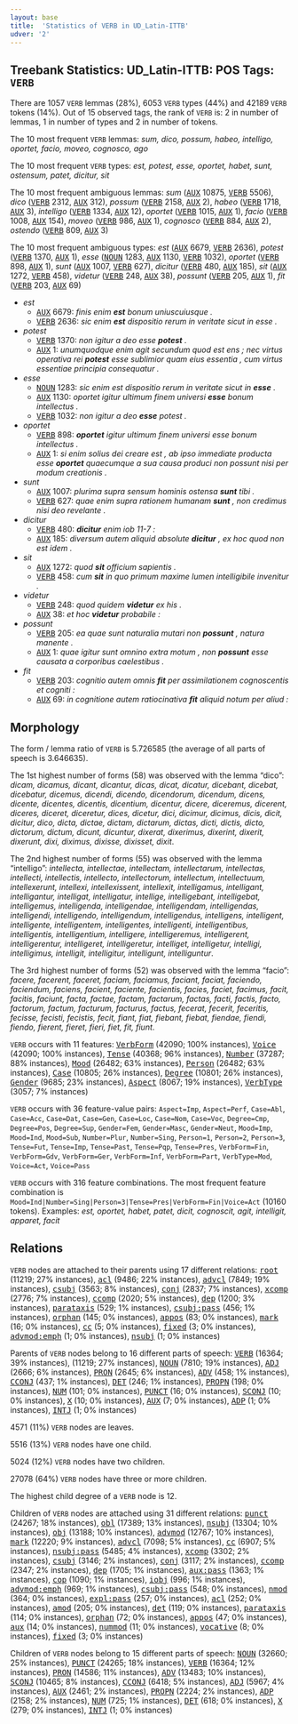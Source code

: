 ```yaml
---
layout: base
title:  'Statistics of VERB in UD_Latin-ITTB'
udver: '2'
---
```


## Treebank Statistics: UD_Latin-ITTB: POS Tags: `VERB`

There are 1057 `VERB` lemmas (28%), 6053 `VERB` types (44%) and 42189 `VERB` tokens (14%).
Out of 15 observed tags, the rank of `VERB` is: 2 in number of lemmas, 1 in number of types and 2 in number of tokens.

The 10 most frequent `VERB` lemmas: <em>sum, dico, possum, habeo, intelligo, oportet, facio, moveo, cognosco, ago</em>

The 10 most frequent `VERB` types:  <em>est, potest, esse, oportet, habet, sunt, ostensum, patet, dicitur, sit</em>

The 10 most frequent ambiguous lemmas: <em>sum</em> (<tt><a href="la_ittb-pos-AUX.html">AUX</a></tt> 10875, <tt><a href="la_ittb-pos-VERB.html">VERB</a></tt> 5506), <em>dico</em> (<tt><a href="la_ittb-pos-VERB.html">VERB</a></tt> 2312, <tt><a href="la_ittb-pos-AUX.html">AUX</a></tt> 312), <em>possum</em> (<tt><a href="la_ittb-pos-VERB.html">VERB</a></tt> 2158, <tt><a href="la_ittb-pos-AUX.html">AUX</a></tt> 2), <em>habeo</em> (<tt><a href="la_ittb-pos-VERB.html">VERB</a></tt> 1718, <tt><a href="la_ittb-pos-AUX.html">AUX</a></tt> 3), <em>intelligo</em> (<tt><a href="la_ittb-pos-VERB.html">VERB</a></tt> 1334, <tt><a href="la_ittb-pos-AUX.html">AUX</a></tt> 12), <em>oportet</em> (<tt><a href="la_ittb-pos-VERB.html">VERB</a></tt> 1015, <tt><a href="la_ittb-pos-AUX.html">AUX</a></tt> 1), <em>facio</em> (<tt><a href="la_ittb-pos-VERB.html">VERB</a></tt> 1008, <tt><a href="la_ittb-pos-AUX.html">AUX</a></tt> 154), <em>moveo</em> (<tt><a href="la_ittb-pos-VERB.html">VERB</a></tt> 986, <tt><a href="la_ittb-pos-AUX.html">AUX</a></tt> 1), <em>cognosco</em> (<tt><a href="la_ittb-pos-VERB.html">VERB</a></tt> 884, <tt><a href="la_ittb-pos-AUX.html">AUX</a></tt> 2), <em>ostendo</em> (<tt><a href="la_ittb-pos-VERB.html">VERB</a></tt> 809, <tt><a href="la_ittb-pos-AUX.html">AUX</a></tt> 3)

The 10 most frequent ambiguous types:  <em>est</em> (<tt><a href="la_ittb-pos-AUX.html">AUX</a></tt> 6679, <tt><a href="la_ittb-pos-VERB.html">VERB</a></tt> 2636), <em>potest</em> (<tt><a href="la_ittb-pos-VERB.html">VERB</a></tt> 1370, <tt><a href="la_ittb-pos-AUX.html">AUX</a></tt> 1), <em>esse</em> (<tt><a href="la_ittb-pos-NOUN.html">NOUN</a></tt> 1283, <tt><a href="la_ittb-pos-AUX.html">AUX</a></tt> 1130, <tt><a href="la_ittb-pos-VERB.html">VERB</a></tt> 1032), <em>oportet</em> (<tt><a href="la_ittb-pos-VERB.html">VERB</a></tt> 898, <tt><a href="la_ittb-pos-AUX.html">AUX</a></tt> 1), <em>sunt</em> (<tt><a href="la_ittb-pos-AUX.html">AUX</a></tt> 1007, <tt><a href="la_ittb-pos-VERB.html">VERB</a></tt> 627), <em>dicitur</em> (<tt><a href="la_ittb-pos-VERB.html">VERB</a></tt> 480, <tt><a href="la_ittb-pos-AUX.html">AUX</a></tt> 185), <em>sit</em> (<tt><a href="la_ittb-pos-AUX.html">AUX</a></tt> 1272, <tt><a href="la_ittb-pos-VERB.html">VERB</a></tt> 458), <em>videtur</em> (<tt><a href="la_ittb-pos-VERB.html">VERB</a></tt> 248, <tt><a href="la_ittb-pos-AUX.html">AUX</a></tt> 38), <em>possunt</em> (<tt><a href="la_ittb-pos-VERB.html">VERB</a></tt> 205, <tt><a href="la_ittb-pos-AUX.html">AUX</a></tt> 1), <em>fit</em> (<tt><a href="la_ittb-pos-VERB.html">VERB</a></tt> 203, <tt><a href="la_ittb-pos-AUX.html">AUX</a></tt> 69)


* <em>est</em>
  * <tt><a href="la_ittb-pos-AUX.html">AUX</a></tt> 6679: <em>finis enim <b>est</b> bonum uniuscuiusque .</em>
  * <tt><a href="la_ittb-pos-VERB.html">VERB</a></tt> 2636: <em>sic enim <b>est</b> dispositio rerum in veritate sicut in esse .</em>
* <em>potest</em>
  * <tt><a href="la_ittb-pos-VERB.html">VERB</a></tt> 1370: <em>non igitur a deo esse <b>potest</b> .</em>
  * <tt><a href="la_ittb-pos-AUX.html">AUX</a></tt> 1: <em>unumquodque enim agit secundum quod est ens ; nec virtus operativa rei <b>potest</b> esse sublimior quam eius essentia , cum virtus essentiae principia consequatur .</em>
* <em>esse</em>
  * <tt><a href="la_ittb-pos-NOUN.html">NOUN</a></tt> 1283: <em>sic enim est dispositio rerum in veritate sicut in <b>esse</b> .</em>
  * <tt><a href="la_ittb-pos-AUX.html">AUX</a></tt> 1130: <em>oportet igitur ultimum finem universi <b>esse</b> bonum intellectus .</em>
  * <tt><a href="la_ittb-pos-VERB.html">VERB</a></tt> 1032: <em>non igitur a deo <b>esse</b> potest .</em>
* <em>oportet</em>
  * <tt><a href="la_ittb-pos-VERB.html">VERB</a></tt> 898: <em><b>oportet</b> igitur ultimum finem universi esse bonum intellectus .</em>
  * <tt><a href="la_ittb-pos-AUX.html">AUX</a></tt> 1: <em>si enim solius dei creare est , ab ipso immediate producta esse <b>oportet</b> quaecumque a sua causa produci non possunt nisi per modum creationis .</em>
* <em>sunt</em>
  * <tt><a href="la_ittb-pos-AUX.html">AUX</a></tt> 1007: <em>plurima supra sensum hominis ostensa <b>sunt</b> tibi .</em>
  * <tt><a href="la_ittb-pos-VERB.html">VERB</a></tt> 627: <em>quae enim supra rationem humanam <b>sunt</b> , non credimus nisi deo revelante .</em>
* <em>dicitur</em>
  * <tt><a href="la_ittb-pos-VERB.html">VERB</a></tt> 480: <em><b>dicitur</b> enim iob 11-7 :</em>
  * <tt><a href="la_ittb-pos-AUX.html">AUX</a></tt> 185: <em>diversum autem aliquid absolute <b>dicitur</b> , ex hoc quod non est idem .</em>
* <em>sit</em>
  * <tt><a href="la_ittb-pos-AUX.html">AUX</a></tt> 1272: <em>quod <b>sit</b> officium sapientis .</em>
  * <tt><a href="la_ittb-pos-VERB.html">VERB</a></tt> 458: <em>cum <b>sit</b> in quo primum maxime lumen intelligibile invenitur .</em>
* <em>videtur</em>
  * <tt><a href="la_ittb-pos-VERB.html">VERB</a></tt> 248: <em>quod quidem <b>videtur</b> ex his .</em>
  * <tt><a href="la_ittb-pos-AUX.html">AUX</a></tt> 38: <em>et hoc <b>videtur</b> probabile :</em>
* <em>possunt</em>
  * <tt><a href="la_ittb-pos-VERB.html">VERB</a></tt> 205: <em>ea quae sunt naturalia mutari non <b>possunt</b> , natura manente .</em>
  * <tt><a href="la_ittb-pos-AUX.html">AUX</a></tt> 1: <em>quae igitur sunt omnino extra motum , non <b>possunt</b> esse causata a corporibus caelestibus .</em>
* <em>fit</em>
  * <tt><a href="la_ittb-pos-VERB.html">VERB</a></tt> 203: <em>cognitio autem omnis <b>fit</b> per assimilationem cognoscentis et cogniti :</em>
  * <tt><a href="la_ittb-pos-AUX.html">AUX</a></tt> 69: <em>in cognitione autem ratiocinativa <b>fit</b> aliquid notum per aliud :</em>

## Morphology

The form / lemma ratio of `VERB` is 5.726585 (the average of all parts of speech is 3.646635).

The 1st highest number of forms (58) was observed with the lemma “dico”: <em>dicam, dicamus, dicant, dicantur, dicas, dicat, dicatur, dicebant, dicebat, dicebatur, dicemus, dicendi, dicendo, dicendorum, dicendum, dicens, dicente, dicentes, dicentis, dicentium, dicentur, dicere, diceremus, dicerent, diceres, diceret, diceretur, dices, dicetur, dici, dicimur, dicimus, dicis, dicit, dicitur, dico, dicta, dictae, dictam, dictarum, dictas, dicti, dictis, dicto, dictorum, dictum, dicunt, dicuntur, dixerat, dixerimus, dixerint, dixerit, dixerunt, dixi, diximus, dixisse, dixisset, dixit</em>.

The 2nd highest number of forms (55) was observed with the lemma “intelligo”: <em>intellecta, intellectae, intellectam, intellectarum, intellectas, intellecti, intellectis, intellecto, intellectorum, intellectum, intellectuum, intellexerunt, intellexi, intellexissent, intellexit, intelligamus, intelligant, intelligantur, intelligat, intelligatur, intellige, intelligebant, intelligebat, intelligemus, intelligenda, intelligendae, intelligendam, intelligendas, intelligendi, intelligendo, intelligendum, intelligendus, intelligens, intelligent, intelligente, intelligentem, intelligentes, intelligenti, intelligentibus, intelligentis, intelligentium, intelligere, intelligeremus, intelligerent, intelligerentur, intelligeret, intelligeretur, intelliget, intelligetur, intelligi, intelligimus, intelligit, intelligitur, intelligunt, intelliguntur</em>.

The 3rd highest number of forms (52) was observed with the lemma “facio”: <em>facere, facerent, faceret, faciam, faciamus, faciant, faciat, faciendo, faciendum, faciens, facient, faciente, facientis, facies, faciet, facimus, facit, facitis, faciunt, facta, factae, factam, factarum, factas, facti, factis, facto, factorum, factum, facturum, facturus, factus, fecerat, fecerit, feceritis, fecisse, fecisti, fecistis, fecit, fiant, fiat, fiebant, fiebat, fiendae, fiendi, fiendo, fierent, fieret, fieri, fiet, fit, fiunt</em>.

`VERB` occurs with 11 features: <tt><a href="la_ittb-feat-VerbForm.html">VerbForm</a></tt> (42090; 100% instances), <tt><a href="la_ittb-feat-Voice.html">Voice</a></tt> (42090; 100% instances), <tt><a href="la_ittb-feat-Tense.html">Tense</a></tt> (40368; 96% instances), <tt><a href="la_ittb-feat-Number.html">Number</a></tt> (37287; 88% instances), <tt><a href="la_ittb-feat-Mood.html">Mood</a></tt> (26482; 63% instances), <tt><a href="la_ittb-feat-Person.html">Person</a></tt> (26482; 63% instances), <tt><a href="la_ittb-feat-Case.html">Case</a></tt> (10805; 26% instances), <tt><a href="la_ittb-feat-Degree.html">Degree</a></tt> (10801; 26% instances), <tt><a href="la_ittb-feat-Gender.html">Gender</a></tt> (9685; 23% instances), <tt><a href="la_ittb-feat-Aspect.html">Aspect</a></tt> (8067; 19% instances), <tt><a href="la_ittb-feat-VerbType.html">VerbType</a></tt> (3057; 7% instances)

`VERB` occurs with 36 feature-value pairs: `Aspect=Imp`, `Aspect=Perf`, `Case=Abl`, `Case=Acc`, `Case=Dat`, `Case=Gen`, `Case=Loc`, `Case=Nom`, `Case=Voc`, `Degree=Cmp`, `Degree=Pos`, `Degree=Sup`, `Gender=Fem`, `Gender=Masc`, `Gender=Neut`, `Mood=Imp`, `Mood=Ind`, `Mood=Sub`, `Number=Plur`, `Number=Sing`, `Person=1`, `Person=2`, `Person=3`, `Tense=Fut`, `Tense=Imp`, `Tense=Past`, `Tense=Pqp`, `Tense=Pres`, `VerbForm=Fin`, `VerbForm=Gdv`, `VerbForm=Ger`, `VerbForm=Inf`, `VerbForm=Part`, `VerbType=Mod`, `Voice=Act`, `Voice=Pass`

`VERB` occurs with 316 feature combinations.
The most frequent feature combination is `Mood=Ind|Number=Sing|Person=3|Tense=Pres|VerbForm=Fin|Voice=Act` (10160 tokens).
Examples: <em>est, oportet, habet, patet, dicit, cognoscit, agit, intelligit, apparet, facit</em>


## Relations

`VERB` nodes are attached to their parents using 17 different relations: <tt><a href="la_ittb-dep-root.html">root</a></tt> (11219; 27% instances), <tt><a href="la_ittb-dep-acl.html">acl</a></tt> (9486; 22% instances), <tt><a href="la_ittb-dep-advcl.html">advcl</a></tt> (7849; 19% instances), <tt><a href="la_ittb-dep-csubj.html">csubj</a></tt> (3563; 8% instances), <tt><a href="la_ittb-dep-conj.html">conj</a></tt> (2837; 7% instances), <tt><a href="la_ittb-dep-xcomp.html">xcomp</a></tt> (2776; 7% instances), <tt><a href="la_ittb-dep-ccomp.html">ccomp</a></tt> (2020; 5% instances), <tt><a href="la_ittb-dep-dep.html">dep</a></tt> (1200; 3% instances), <tt><a href="la_ittb-dep-parataxis.html">parataxis</a></tt> (529; 1% instances), <tt><a href="la_ittb-dep-csubj-pass.html">csubj:pass</a></tt> (456; 1% instances), <tt><a href="la_ittb-dep-orphan.html">orphan</a></tt> (145; 0% instances), <tt><a href="la_ittb-dep-appos.html">appos</a></tt> (83; 0% instances), <tt><a href="la_ittb-dep-mark.html">mark</a></tt> (16; 0% instances), <tt><a href="la_ittb-dep-cc.html">cc</a></tt> (5; 0% instances), <tt><a href="la_ittb-dep-fixed.html">fixed</a></tt> (3; 0% instances), <tt><a href="la_ittb-dep-advmod-emph.html">advmod:emph</a></tt> (1; 0% instances), <tt><a href="la_ittb-dep-nsubj.html">nsubj</a></tt> (1; 0% instances)

Parents of `VERB` nodes belong to 16 different parts of speech: <tt><a href="la_ittb-pos-VERB.html">VERB</a></tt> (16364; 39% instances),  (11219; 27% instances), <tt><a href="la_ittb-pos-NOUN.html">NOUN</a></tt> (7810; 19% instances), <tt><a href="la_ittb-pos-ADJ.html">ADJ</a></tt> (2666; 6% instances), <tt><a href="la_ittb-pos-PRON.html">PRON</a></tt> (2645; 6% instances), <tt><a href="la_ittb-pos-ADV.html">ADV</a></tt> (458; 1% instances), <tt><a href="la_ittb-pos-CCONJ.html">CCONJ</a></tt> (437; 1% instances), <tt><a href="la_ittb-pos-DET.html">DET</a></tt> (246; 1% instances), <tt><a href="la_ittb-pos-PROPN.html">PROPN</a></tt> (198; 0% instances), <tt><a href="la_ittb-pos-NUM.html">NUM</a></tt> (101; 0% instances), <tt><a href="la_ittb-pos-PUNCT.html">PUNCT</a></tt> (16; 0% instances), <tt><a href="la_ittb-pos-SCONJ.html">SCONJ</a></tt> (10; 0% instances), <tt><a href="la_ittb-pos-X.html">X</a></tt> (10; 0% instances), <tt><a href="la_ittb-pos-AUX.html">AUX</a></tt> (7; 0% instances), <tt><a href="la_ittb-pos-ADP.html">ADP</a></tt> (1; 0% instances), <tt><a href="la_ittb-pos-INTJ.html">INTJ</a></tt> (1; 0% instances)

4571 (11%) `VERB` nodes are leaves.

5516 (13%) `VERB` nodes have one child.

5024 (12%) `VERB` nodes have two children.

27078 (64%) `VERB` nodes have three or more children.

The highest child degree of a `VERB` node is 12.

Children of `VERB` nodes are attached using 31 different relations: <tt><a href="la_ittb-dep-punct.html">punct</a></tt> (24267; 18% instances), <tt><a href="la_ittb-dep-obl.html">obl</a></tt> (17389; 13% instances), <tt><a href="la_ittb-dep-nsubj.html">nsubj</a></tt> (13304; 10% instances), <tt><a href="la_ittb-dep-obj.html">obj</a></tt> (13188; 10% instances), <tt><a href="la_ittb-dep-advmod.html">advmod</a></tt> (12767; 10% instances), <tt><a href="la_ittb-dep-mark.html">mark</a></tt> (12220; 9% instances), <tt><a href="la_ittb-dep-advcl.html">advcl</a></tt> (7098; 5% instances), <tt><a href="la_ittb-dep-cc.html">cc</a></tt> (6907; 5% instances), <tt><a href="la_ittb-dep-nsubj-pass.html">nsubj:pass</a></tt> (5485; 4% instances), <tt><a href="la_ittb-dep-xcomp.html">xcomp</a></tt> (3302; 2% instances), <tt><a href="la_ittb-dep-csubj.html">csubj</a></tt> (3146; 2% instances), <tt><a href="la_ittb-dep-conj.html">conj</a></tt> (3117; 2% instances), <tt><a href="la_ittb-dep-ccomp.html">ccomp</a></tt> (2347; 2% instances), <tt><a href="la_ittb-dep-dep.html">dep</a></tt> (1705; 1% instances), <tt><a href="la_ittb-dep-aux-pass.html">aux:pass</a></tt> (1363; 1% instances), <tt><a href="la_ittb-dep-cop.html">cop</a></tt> (1090; 1% instances), <tt><a href="la_ittb-dep-iobj.html">iobj</a></tt> (996; 1% instances), <tt><a href="la_ittb-dep-advmod-emph.html">advmod:emph</a></tt> (969; 1% instances), <tt><a href="la_ittb-dep-csubj-pass.html">csubj:pass</a></tt> (548; 0% instances), <tt><a href="la_ittb-dep-nmod.html">nmod</a></tt> (364; 0% instances), <tt><a href="la_ittb-dep-expl-pass.html">expl:pass</a></tt> (257; 0% instances), <tt><a href="la_ittb-dep-acl.html">acl</a></tt> (252; 0% instances), <tt><a href="la_ittb-dep-amod.html">amod</a></tt> (205; 0% instances), <tt><a href="la_ittb-dep-det.html">det</a></tt> (119; 0% instances), <tt><a href="la_ittb-dep-parataxis.html">parataxis</a></tt> (114; 0% instances), <tt><a href="la_ittb-dep-orphan.html">orphan</a></tt> (72; 0% instances), <tt><a href="la_ittb-dep-appos.html">appos</a></tt> (47; 0% instances), <tt><a href="la_ittb-dep-aux.html">aux</a></tt> (14; 0% instances), <tt><a href="la_ittb-dep-nummod.html">nummod</a></tt> (11; 0% instances), <tt><a href="la_ittb-dep-vocative.html">vocative</a></tt> (8; 0% instances), <tt><a href="la_ittb-dep-fixed.html">fixed</a></tt> (3; 0% instances)

Children of `VERB` nodes belong to 15 different parts of speech: <tt><a href="la_ittb-pos-NOUN.html">NOUN</a></tt> (32660; 25% instances), <tt><a href="la_ittb-pos-PUNCT.html">PUNCT</a></tt> (24265; 18% instances), <tt><a href="la_ittb-pos-VERB.html">VERB</a></tt> (16364; 12% instances), <tt><a href="la_ittb-pos-PRON.html">PRON</a></tt> (14586; 11% instances), <tt><a href="la_ittb-pos-ADV.html">ADV</a></tt> (13483; 10% instances), <tt><a href="la_ittb-pos-SCONJ.html">SCONJ</a></tt> (10465; 8% instances), <tt><a href="la_ittb-pos-CCONJ.html">CCONJ</a></tt> (6418; 5% instances), <tt><a href="la_ittb-pos-ADJ.html">ADJ</a></tt> (5967; 4% instances), <tt><a href="la_ittb-pos-AUX.html">AUX</a></tt> (2461; 2% instances), <tt><a href="la_ittb-pos-PROPN.html">PROPN</a></tt> (2224; 2% instances), <tt><a href="la_ittb-pos-ADP.html">ADP</a></tt> (2158; 2% instances), <tt><a href="la_ittb-pos-NUM.html">NUM</a></tt> (725; 1% instances), <tt><a href="la_ittb-pos-DET.html">DET</a></tt> (618; 0% instances), <tt><a href="la_ittb-pos-X.html">X</a></tt> (279; 0% instances), <tt><a href="la_ittb-pos-INTJ.html">INTJ</a></tt> (1; 0% instances)

